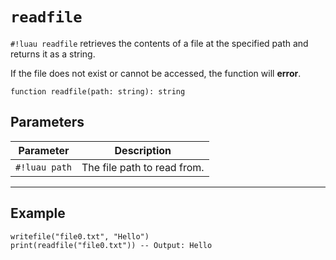 # `readfile`

`#!luau readfile` retrieves the contents of a file at the specified path and returns it as a string.

If the file does not exist or cannot be accessed, the function will **error**.

```luau
function readfile(path: string): string
```

## Parameters

| Parameter       | Description                          |
|------------------|--------------------------------------|
| `#!luau path`    | The file path to read from.          |

---

## Example

```luau title="Reading a file" linenums="1"
writefile("file0.txt", "Hello")
print(readfile("file0.txt")) -- Output: Hello
```
